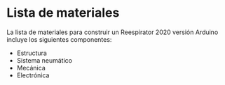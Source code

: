 # Lista de materiales

La lista de materiales para construir un Reespirator 2020 versión Arduino incluye los siguientes componentes:

* Estructura
* Sistema neumático
* Mecánica
* Electrónica

